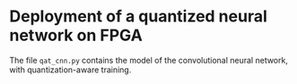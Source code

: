 # Deployment of a quantized neural network on FPGA
The file `qat_cnn.py` contains the model of the convolutional neural network, with quantization-aware training. 
